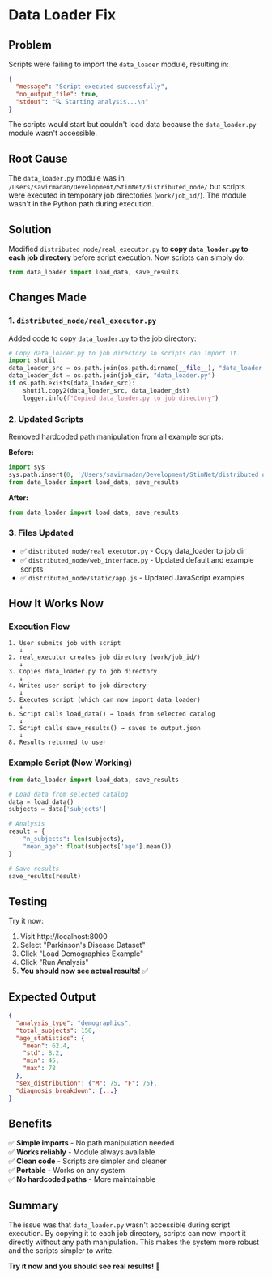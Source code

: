 # Data Loader Fix

## Problem
Scripts were failing to import the `data_loader` module, resulting in:
```json
{
  "message": "Script executed successfully",
  "no_output_file": true,
  "stdout": "🔍 Starting analysis...\n"
}
```

The scripts would start but couldn't load data because the `data_loader.py` module wasn't accessible.

## Root Cause
The `data_loader.py` module was in `/Users/savirmadan/Development/StimNet/distributed_node/` but scripts were executed in temporary job directories (`work/job_id/`). The module wasn't in the Python path during execution.

## Solution
Modified `distributed_node/real_executor.py` to **copy `data_loader.py` to each job directory** before script execution. Now scripts can simply do:

```python
from data_loader import load_data, save_results
```

## Changes Made

### 1. **`distributed_node/real_executor.py`**
Added code to copy `data_loader.py` to the job directory:
```python
# Copy data_loader.py to job directory so scripts can import it
import shutil
data_loader_src = os.path.join(os.path.dirname(__file__), "data_loader.py")
data_loader_dst = os.path.join(job_dir, "data_loader.py")
if os.path.exists(data_loader_src):
    shutil.copy2(data_loader_src, data_loader_dst)
    logger.info(f"Copied data_loader.py to job directory")
```

### 2. **Updated Scripts**
Removed hardcoded path manipulation from all example scripts:

**Before:**
```python
import sys
sys.path.insert(0, '/Users/savirmadan/Development/StimNet/distributed_node')
from data_loader import load_data, save_results
```

**After:**
```python
from data_loader import load_data, save_results
```

### 3. **Files Updated**
- ✅ `distributed_node/real_executor.py` - Copy data_loader to job dir
- ✅ `distributed_node/web_interface.py` - Updated default and example scripts
- ✅ `distributed_node/static/app.js` - Updated JavaScript examples

## How It Works Now

### Execution Flow
```
1. User submits job with script
   ↓
2. real_executor creates job directory (work/job_id/)
   ↓
3. Copies data_loader.py to job directory
   ↓
4. Writes user script to job directory
   ↓
5. Executes script (which can now import data_loader)
   ↓
6. Script calls load_data() → loads from selected catalog
   ↓
7. Script calls save_results() → saves to output.json
   ↓
8. Results returned to user
```

### Example Script (Now Working)
```python
from data_loader import load_data, save_results

# Load data from selected catalog
data = load_data()
subjects = data['subjects']

# Analysis
result = {
    "n_subjects": len(subjects),
    "mean_age": float(subjects['age'].mean())
}

# Save results
save_results(result)
```

## Testing

Try it now:
1. Visit http://localhost:8000
2. Select "Parkinson's Disease Dataset"
3. Click "Load Demographics Example"
4. Click "Run Analysis"
5. **You should now see actual results!** ✅

## Expected Output
```json
{
  "analysis_type": "demographics",
  "total_subjects": 150,
  "age_statistics": {
    "mean": 62.4,
    "std": 8.2,
    "min": 45,
    "max": 78
  },
  "sex_distribution": {"M": 75, "F": 75},
  "diagnosis_breakdown": {...}
}
```

## Benefits

✅ **Simple imports** - No path manipulation needed  
✅ **Works reliably** - Module always available  
✅ **Clean code** - Scripts are simpler and cleaner  
✅ **Portable** - Works on any system  
✅ **No hardcoded paths** - More maintainable  

## Summary

The issue was that `data_loader.py` wasn't accessible during script execution. By copying it to each job directory, scripts can now import it directly without any path manipulation. This makes the system more robust and the scripts simpler to write.

**Try it now and you should see real results!** 🎉

